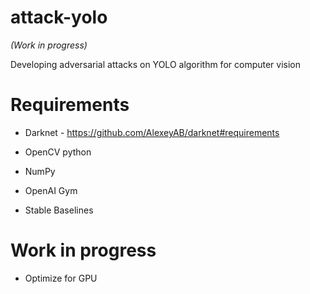 # attack-yolo

*(Work in progress)*

Developing adversarial attacks on YOLO algorithm for computer vision 

# Requirements

* Darknet - https://github.com/AlexeyAB/darknet#requirements

* OpenCV python

* NumPy

* OpenAI Gym

* Stable Baselines

# Work in progress

* Optimize for GPU
